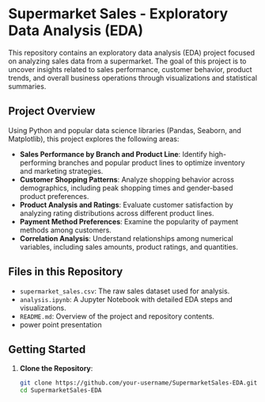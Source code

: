 
# Supermarket Sales - Exploratory Data Analysis (EDA)

This repository contains an exploratory data analysis (EDA) project focused on analyzing sales data from a supermarket. The goal of this project is to uncover insights related to sales performance, customer behavior, product trends, and overall business operations through visualizations and statistical summaries.

## Project Overview

Using Python and popular data science libraries (Pandas, Seaborn, and Matplotlib), this project explores the following areas:

- **Sales Performance by Branch and Product Line**: Identify high-performing branches and popular product lines to optimize inventory and marketing strategies.
- **Customer Shopping Patterns**: Analyze shopping behavior across demographics, including peak shopping times and gender-based product preferences.
- **Product Analysis and Ratings**: Evaluate customer satisfaction by analyzing rating distributions across different product lines.
- **Payment Method Preferences**: Examine the popularity of payment methods among customers.
- **Correlation Analysis**: Understand relationships among numerical variables, including sales amounts, product ratings, and quantities.

## Files in this Repository

- `supermarket_sales.csv`: The raw sales dataset used for analysis.
- `analysis.ipynb`: A Jupyter Notebook with detailed EDA steps and visualizations.
- `README.md`: Overview of the project and repository contents.
- power point presentation


## Getting Started

1. **Clone the Repository**:
   ```bash
   git clone https://github.com/your-username/SupermarketSales-EDA.git
   cd SupermarketSales-EDA
